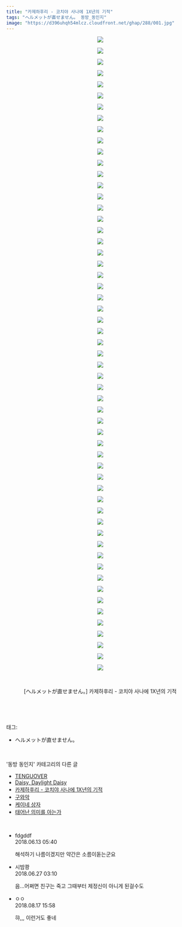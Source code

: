 ```yaml
---
title: "카제하후리 - 코치야 사나에 1X년의 기적"
tags: "ヘルメットが直せません。 동방_동인지"
image: "https://d396uhqh54mlcz.cloudfront.net/ghap/288/001.jpg"
---
```

<div class="article">
<p style="text-align: center; clear: none; float: none;"><img src="{{ site.imgserver7 }}/ghap/288/001.jpg"/></p>
<p style="text-align: center; clear: none; float: none;"><img src="{{ site.imgserver7 }}/ghap/288/002.png"/></p>
<p style="text-align: center; clear: none; float: none;"><img src="{{ site.imgserver7 }}/ghap/288/003.jpg"/></p>
<p style="text-align: center; clear: none; float: none;"><img src="{{ site.imgserver7 }}/ghap/288/004.jpg"/></p>
<p style="text-align: center; clear: none; float: none;"><img src="{{ site.imgserver7 }}/ghap/288/005.jpg"/></p>
<p style="text-align: center; clear: none; float: none;"><img src="{{ site.imgserver7 }}/ghap/288/006.jpg"/></p>
<p style="text-align: center; clear: none; float: none;"><img src="{{ site.imgserver7 }}/ghap/288/007.jpg"/></p>
<p style="text-align: center; clear: none; float: none;"><img src="{{ site.imgserver7 }}/ghap/288/008.jpg"/></p>
<p style="text-align: center; clear: none; float: none;"><img src="{{ site.imgserver7 }}/ghap/288/009.jpg"/></p>
<p style="text-align: center; clear: none; float: none;"><img src="{{ site.imgserver7 }}/ghap/288/010.jpg"/></p>
<p style="text-align: center; clear: none; float: none;"><img src="{{ site.imgserver7 }}/ghap/288/011.jpg"/></p>
<p style="text-align: center; clear: none; float: none;"><img src="{{ site.imgserver7 }}/ghap/288/012.jpg"/></p>
<p style="text-align: center; clear: none; float: none;"><img src="{{ site.imgserver7 }}/ghap/288/013.jpg"/></p>
<p style="text-align: center; clear: none; float: none;"><img src="{{ site.imgserver7 }}/ghap/288/014.jpg"/></p>
<p style="text-align: center; clear: none; float: none;"><img src="{{ site.imgserver7 }}/ghap/288/015.jpg"/></p>
<p style="text-align: center; clear: none; float: none;"><img src="{{ site.imgserver7 }}/ghap/288/016.jpg"/></p>
<p style="text-align: center; clear: none; float: none;"><img src="{{ site.imgserver7 }}/ghap/288/017.jpg"/></p>
<p style="text-align: center; clear: none; float: none;"><img src="{{ site.imgserver7 }}/ghap/288/018.jpg"/></p>
<p style="text-align: center; clear: none; float: none;"><img src="{{ site.imgserver7 }}/ghap/288/019.jpg"/></p>
<p style="text-align: center; clear: none; float: none;"><img src="{{ site.imgserver7 }}/ghap/288/020.jpg"/></p>
<p style="text-align: center; clear: none; float: none;"><img src="{{ site.imgserver7 }}/ghap/288/021.jpg"/></p>
<p style="text-align: center; clear: none; float: none;"><img src="{{ site.imgserver7 }}/ghap/288/022.jpg"/></p>
<p style="text-align: center; clear: none; float: none;"><img src="{{ site.imgserver7 }}/ghap/288/023.jpg"/></p>
<p style="text-align: center; clear: none; float: none;"><img src="{{ site.imgserver7 }}/ghap/288/024.jpg"/></p>
<p style="text-align: center; clear: none; float: none;"><img src="{{ site.imgserver7 }}/ghap/288/025.jpg"/></p>
<p style="text-align: center; clear: none; float: none;"><img src="{{ site.imgserver7 }}/ghap/288/026.jpg"/></p>
<p style="text-align: center; clear: none; float: none;"><img src="{{ site.imgserver7 }}/ghap/288/027.jpg"/></p>
<p style="text-align: center; clear: none; float: none;"><img src="{{ site.imgserver7 }}/ghap/288/028.jpg"/></p>
<p style="text-align: center; clear: none; float: none;"><img src="{{ site.imgserver7 }}/ghap/288/029.jpg"/></p>
<p style="text-align: center; clear: none; float: none;"><img src="{{ site.imgserver7 }}/ghap/288/030.jpg"/></p>
<p style="text-align: center; clear: none; float: none;"><img src="{{ site.imgserver7 }}/ghap/288/031.jpg"/></p>
<p style="text-align: center; clear: none; float: none;"><img src="{{ site.imgserver7 }}/ghap/288/032.jpg"/></p>
<p style="text-align: center; clear: none; float: none;"><img src="{{ site.imgserver7 }}/ghap/288/033.jpg"/></p>
<p style="text-align: center; clear: none; float: none;"><img src="{{ site.imgserver7 }}/ghap/288/034.jpg"/></p>
<p style="text-align: center; clear: none; float: none;"><img src="{{ site.imgserver7 }}/ghap/288/035.jpg"/></p>
<p style="text-align: center; clear: none; float: none;"><img src="{{ site.imgserver7 }}/ghap/288/036.jpg"/></p>
<p style="text-align: center; clear: none; float: none;"><img src="{{ site.imgserver7 }}/ghap/288/037.jpg"/></p>
<p style="text-align: center; clear: none; float: none;"><img src="{{ site.imgserver7 }}/ghap/288/038.jpg"/></p>
<p style="text-align: center; clear: none; float: none;"><img src="{{ site.imgserver7 }}/ghap/288/039.jpg"/></p>
<p style="text-align: center; clear: none; float: none;"><img src="{{ site.imgserver7 }}/ghap/288/040.jpg"/></p>
<p style="text-align: center; clear: none; float: none;"><img src="{{ site.imgserver7 }}/ghap/288/041.jpg"/></p>
<p style="text-align: center; clear: none; float: none;"><img src="{{ site.imgserver7 }}/ghap/288/042.jpg"/></p>
<p style="text-align: center; clear: none; float: none;"><img src="{{ site.imgserver7 }}/ghap/288/043.jpg"/></p>
<p style="text-align: center; clear: none; float: none;"><img src="{{ site.imgserver7 }}/ghap/288/044.jpg"/></p>
<p style="text-align: center; clear: none; float: none;"><img src="{{ site.imgserver7 }}/ghap/288/045.jpg"/></p>
<p style="text-align: center; clear: none; float: none;"><img src="{{ site.imgserver7 }}/ghap/288/046.jpg"/></p>
<p style="text-align: center; clear: none; float: none;"><img src="{{ site.imgserver7 }}/ghap/288/047.jpg"/></p>
<p style="text-align: center; clear: none; float: none;"><img src="{{ site.imgserver7 }}/ghap/288/048.jpg"/></p>
<p style="text-align: center; clear: none; float: none;"><img src="{{ site.imgserver7 }}/ghap/288/049.jpg"/></p>
<p style="text-align: center; clear: none; float: none;"><img src="{{ site.imgserver7 }}/ghap/288/050.jpg"/></p>
<p style="text-align: center; clear: none; float: none;"><img src="{{ site.imgserver7 }}/ghap/288/051.jpg"/></p>
<p style="text-align: center; clear: none; float: none;"><img src="{{ site.imgserver7 }}/ghap/288/052.jpg"/></p>
<p style="text-align: center; clear: none; float: none;"><img src="{{ site.imgserver7 }}/ghap/288/053.jpg"/></p>
<p style="text-align: center; clear: none; float: none;"><img src="{{ site.imgserver7 }}/ghap/288/054.jpg"/></p>
<p style="text-align: center; clear: none; float: none;"><img src="{{ site.imgserver7 }}/ghap/288/055.jpg"/></p>
<p style="text-align: center; clear: none; float: none;"><img src="{{ site.imgserver7 }}/ghap/288/056.jpg"/></p>
<p style="text-align: center; clear: none; float: none;"><img src="{{ site.imgserver7 }}/ghap/288/057.jpg"/></p>
<p style="text-align: center; clear: none; float: none;"><br/></p>
<p style="text-align: center; clear: none; float: none;">[ヘルメットが直せません。] 카제하후리 - 코치야 사나에 1X년의 기적</p>
<p><br/></p>
</div><br/>
<div class="tagTrail">
<p>태그: </p>
<ul>
<li>ヘルメットが直せません。</li>
</ul>
</div><br/>
<div class="another">
<p>'동방 동인지' 카테고리의 다른 글</p>
<ul>
<li><a href="/ghap_290">TENGUOVER</a></li>
<li><a href="/ghap_289">Daisy, Daylight Daisy</a></li>
<li><a href="/ghap_288">카제하후리 - 코치야 사나에 1X년의 기적</a></li>
<li><a href="/ghap_287">구와악</a></li>
<li><a href="/ghap_286">케이네 상자</a></li>
<li><a href="/ghap_285">태어난 의미를 아는가</a></li>
</ul>
</div><br/>
<div class="cb_module cb_fluid">
<div class="cb_wrt cb_profile">
<div class="comment">
<ul>
<li class="cb_thumb_off" id="comment15269947">
<div class="cb_comment_area">
<div class="cb_info_area">
<div class="cb_section">
<span class="cb_nick_name">fdgddf</span>
</div>
<div class="cb_section">
<span class="cb_date">2018.06.13 05:40 </span>
</div>
</div>
<div class="cb_dsc_comment">
<p class="cb_dsc">
											해석하기 나름이겠지만 약간은 소름이돋는군요<br/>
</p>
</div>
</div></li>
<li class="cb_thumb_off" id="comment15277282">
<div class="cb_comment_area">
<div class="cb_info_area">
<div class="cb_section">
<span class="cb_nick_name">시밤쾅</span>
</div>
<div class="cb_section">
<span class="cb_date">2018.06.27 03:10 </span>
</div>
</div>
<div class="cb_dsc_comment">
<p class="cb_dsc">
											음...어쩌면 친구는 죽고 그때부터 제정신이 아니게 된걸수도
										</p>
</div>
</div></li>
<li class="cb_thumb_off" id="comment15310866">
<div class="cb_comment_area">
<div class="cb_info_area">
<div class="cb_section">
<span class="cb_nick_name">ㅇㅇ</span>
</div>
<div class="cb_section">
<span class="cb_date">2018.08.17 15:58 </span>
</div>
</div>
<div class="cb_dsc_comment">
<p class="cb_dsc">
											햐,,, 이런거도 좋네
										</p>
</div>
</div></li>
</ul>
</div>
</div><!-- commentList close -->
</div><br/>
